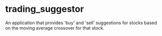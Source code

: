 # trading_suggestor
An application that provides 'buy' and 'sell' suggestions for stocks based on the moving average crossover for that stock.
